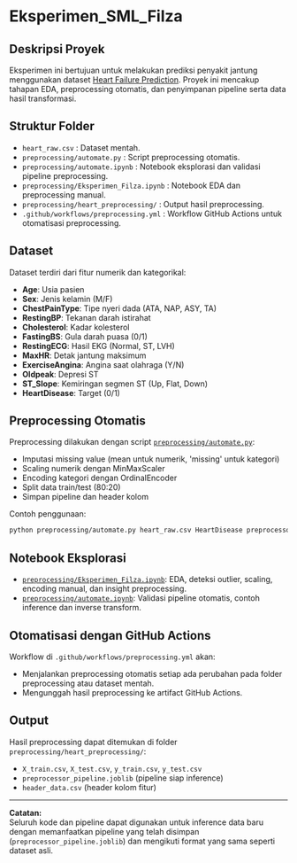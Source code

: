 # Eksperimen_SML_Filza

## Deskripsi Proyek

Eksperimen ini bertujuan untuk melakukan prediksi penyakit jantung menggunakan dataset [Heart Failure Prediction](https://www.kaggle.com/datasets/fedesoriano/heart-failure-prediction). Proyek ini mencakup tahapan EDA, preprocessing otomatis, dan penyimpanan pipeline serta data hasil transformasi.

## Struktur Folder

- `heart_raw.csv` : Dataset mentah.
- `preprocessing/automate.py` : Script preprocessing otomatis.
- `preprocessing/automate.ipynb` : Notebook eksplorasi dan validasi pipeline preprocessing.
- `preprocessing/Eksperimen_Filza.ipynb` : Notebook EDA dan preprocessing manual.
- `preprocessing/heart_preprocessing/` : Output hasil preprocessing.
- `.github/workflows/preprocessing.yml` : Workflow GitHub Actions untuk otomatisasi preprocessing.

## Dataset

Dataset terdiri dari fitur numerik dan kategorikal:
- **Age**: Usia pasien
- **Sex**: Jenis kelamin (M/F)
- **ChestPainType**: Tipe nyeri dada (ATA, NAP, ASY, TA)
- **RestingBP**: Tekanan darah istirahat
- **Cholesterol**: Kadar kolesterol
- **FastingBS**: Gula darah puasa (0/1)
- **RestingECG**: Hasil EKG (Normal, ST, LVH)
- **MaxHR**: Detak jantung maksimum
- **ExerciseAngina**: Angina saat olahraga (Y/N)
- **Oldpeak**: Depresi ST
- **ST_Slope**: Kemiringan segmen ST (Up, Flat, Down)
- **HeartDisease**: Target (0/1)

## Preprocessing Otomatis

Preprocessing dilakukan dengan script [`preprocessing/automate.py`](preprocessing/automate.py):
- Imputasi missing value (mean untuk numerik, 'missing' untuk kategori)
- Scaling numerik dengan MinMaxScaler
- Encoding kategori dengan OrdinalEncoder
- Split data train/test (80:20)
- Simpan pipeline dan header kolom

Contoh penggunaan:
```sh
python preprocessing/automate.py heart_raw.csv HeartDisease preprocessor_pipeline.joblib preprocessing/heart_preprocessing/header_data.csv
```

## Notebook Eksplorasi

- [`preprocessing/Eksperimen_Filza.ipynb`](preprocessing/Eksperimen_Filza.ipynb): EDA, deteksi outlier, scaling, encoding manual, dan insight preprocessing.
- [`preprocessing/automate.ipynb`](preprocessing/automate.ipynb): Validasi pipeline otomatis, contoh inference dan inverse transform.

## Otomatisasi dengan GitHub Actions

Workflow di `.github/workflows/preprocessing.yml` akan:
- Menjalankan preprocessing otomatis setiap ada perubahan pada folder preprocessing atau dataset mentah.
- Mengunggah hasil preprocessing ke artifact GitHub Actions.

## Output

Hasil preprocessing dapat ditemukan di folder `preprocessing/heart_preprocessing/`:
- `X_train.csv`, `X_test.csv`, `y_train.csv`, `y_test.csv`
- `preprocessor_pipeline.joblib` (pipeline siap inference)
- `header_data.csv` (header kolom fitur)

---

**Catatan:**  
Seluruh kode dan pipeline dapat digunakan untuk inference data baru dengan memanfaatkan pipeline yang telah disimpan (`preprocessor_pipeline.joblib`) dan mengikuti format yang sama seperti dataset asli.
